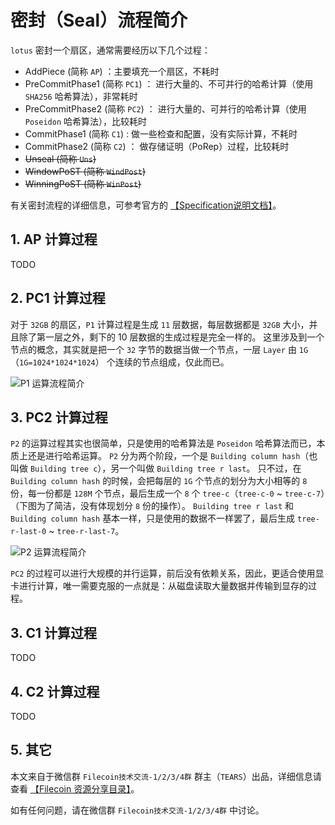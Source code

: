 
# 密封（Seal）流程简介

`lotus` 密封一个扇区，通常需要经历以下几个过程：

- AddPiece (简称 `AP`) ：主要填充一个扇区，不耗时
- PreCommitPhase1 (简称 `PC1`) ： 进行大量的、不可并行的哈希计算（使用 `SHA256` 哈希算法），非常耗时
- PreCommitPhase2 (简称 `PC2`) ： 进行大量的、可并行的哈希计算（使用 `Poseidon` 哈希算法），比较耗时
- CommitPhase1 (简称 `C1`) : 做一些检查和配置，没有实际计算，不耗时
- CommitPhase2 (简称 `C2`) ： 做存储证明（PoRep）过程，比较耗时
- ~~Unseal (简称 `Uns`)~~
- ~~WindowPoST (简称 `WindPost`)~~
- ~~WinningPoST (简称 `WinPost`)~~

有关密封流程的详细信息，可参考官方的 [【Specification说明文档】](https://filecoin-project.github.io/specs/)。

## 1. AP 计算过程

TODO

## 2. PC1 计算过程

对于 `32GB` 的扇区，`P1` 计算过程是生成 `11` 层数据，每层数据都是 `32GB` 大小，并且除了第一层之外，剩下的 10 层数据的生成过程是完全一样的。
这里涉及到一个节点的概念，其实就是把一个 `32` 字节的数据当做一个节点，一层 `Layer` 由 `1G`（`1G=1024*1024*1024`） 个连续的节点组成，仅此而已。

![P1 运算流程简介](./pictures/P1.png)

## 3. PC2 计算过程

`P2` 的运算过程其实也很简单，只是使用的哈希算法是 `Poseidon` 哈希算法而已，本质上还是进行哈希运算。
`P2` 分为两个阶段，一个是 `Building column hash`（也叫做 `Building tree c`），另一个叫做 `Building tree r last`。
只不过，在 `Building column hash` 的时候，会把每层的 `1G` 个节点的划分为大小相等的 `8` 份，每一份都是 `128M` 个节点，最后生成一个 `8` 个 `tree-c`（`tree-c-0` ~ `tree-c-7`）（下图为了简洁，没有体现划分 `8` 份的操作）。
`Building tree r last` 和  `Building column hash` 基本一样，只是使用的数据不一样罢了，最后生成 `tree-r-last-0` ~ `tree-r-last-7`。

![P2 运算流程简介](./pictures/P2.png)

`PC2` 的过程可以进行大规模的并行运算，前后没有依赖关系，因此，更适合使用显卡进行计算，唯一需要克服的一点就是：从磁盘读取大量数据并传输到显存的过程。

## 3. C1 计算过程

TODO

## 4. C2 计算过程

TODO


## 5. 其它

本文来自于微信群 `Filecoin技术交流-1/2/3/4群` 群主（`TEARS`）出品，详细信息请查看 [【Filecoin 资源分享目录】](./documents/legacy_resource/README.md)。

如有任何问题，请在微信群 `Filecoin技术交流-1/2/3/4群` 中讨论。

